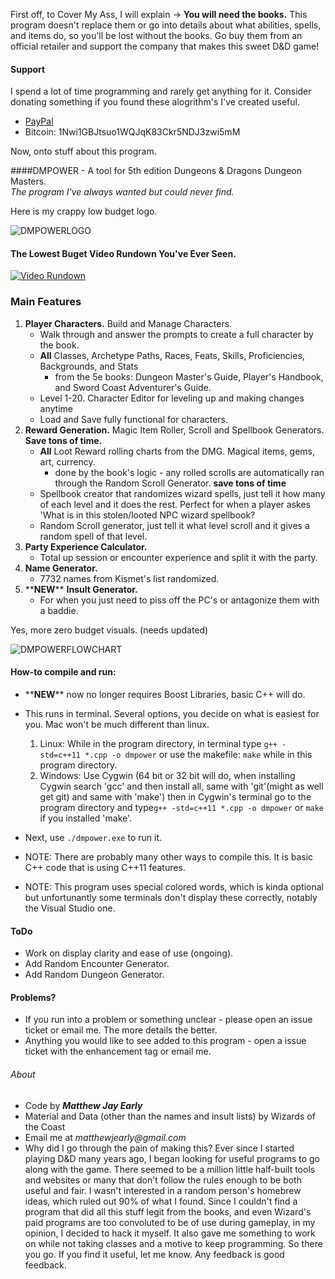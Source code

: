First off, to Cover My Ass, I will explain -> **You will need the books.** This program doesn't replace them or go into details about what abilities, spells, and items do, so you'll be lost without the books. Go buy them from an official retailer and support the company that makes this sweet D&D game!

#### Support
  
I spend a lot of time programming and rarely get anything for it. Consider donating something if you found these alogrithm's I've created useful. 
* [PayPal](https://www.paypal.me/mattearly/)  
* Bitcoin: 1Nwi1GBJtsuo1WQJqK83Ckr5NDJ3zwi5mM  

Now, onto stuff about this program.  

####DMPOWER - A tool for 5th edition Dungeons & Dragons Dungeon Masters.  
_The program I've always wanted but could never find._  

Here is my crappy low budget logo.  

![DMPOWERLOGO](https://i.imgur.com/AIfDZLy.png)  

#### The Lowest Buget Video Rundown You've Ever Seen.  
[![Video Rundown](https://i.ytimg.com/vi/K9hLAovFPCc/hqdefault.jpg)](https://youtu.be/K9hLAovFPCc)

### Main Features

1. **Player Characters.** Build and Manage Characters.  
    * Walk through and answer the prompts to create a full character by the book.  
    * **All** Classes, Archetype Paths, Races, Feats, Skills, Proficiencies, Backgrounds, and Stats  
        * from the 5e books: Dungeon Master's Guide, Player's Handbook, and Sword Coast Adventurer's Guide.  
    * Level 1-20. Character Editor for leveling up and making changes anytime  
    * Load and Save fully functional for characters.  
2. **Reward Generation.** Magic Item Roller, Scroll and Spellbook Generators. **Save tons of time.**  
    * **All** Loot Reward rolling charts from the DMG. Magical items, gems, art, currency.
        * done by the book's logic - any rolled scrolls are automatically ran through the Random Scroll Generator. **save tons of time**
    * Spellbook creator that randomizes wizard spells, just tell it how many of each level and it does the rest. Perfect for when a player askes 'What is in this stolen/looted NPC wizard spellbook?   
    * Random Scroll generator, just tell it what level scroll and it gives a random spell of that level.
3. **Party Experience Calculator.**  
	* Total up session or encounter experience and split it with the party.  
4. **Name Generator.** 
    * 7732 names from Kismet's list randomized.  
5. \*\***NEW**\*\* **Insult Generator.**  
	* For when you just need to piss off the PC's or antagonize them with a baddie.  

Yes, more zero budget visuals.  (needs updated)

![DMPOWERFLOWCHART](https://i.imgur.com/Hg2LDHg.png)  

#### How-to compile and run:
* \*\***NEW**\*\* now no longer requires Boost Libraries, basic C++ will do.
* This runs in terminal. Several options, you decide on what is easiest for you. Mac won't be much different than linux.  

	1. Linux: While in the program directory, in terminal type ```g++ -std=c++11 *.cpp -o dmpower``` or use the makefile: ```make``` while in this program directory.
	2. Windows: Use Cygwin (64 bit or 32 bit will do, when installing Cygwin search 'gcc' and then install all, same with 'git'(might as well get git) and same with 'make') then in Cygwin's terminal go to the program directory and type```g++ -std=c++11 *.cpp -o dmpower``` or ```make``` if you installed 'make'.  

* Next, use ```./dmpower.exe``` to run it.  
* NOTE: There are probably many other ways to compile this. It is basic C++ code that is using C++11 features.  
* NOTE: This program uses special colored words, which is kinda optional but unfortunantly some terminals don't display these correctly, notably the Visual Studio one.  

#### ToDo
* Work on display clarity and ease of use (ongoing).
* Add Random Encounter Generator.
* Add Random Dungeon Generator.

#### Problems?

* If you run into a problem or something unclear - please open an issue ticket or email me. The more details the better.
* Anything you would like to see added to this program - open a issue ticket with the enhancement tag or email me.

###### About

* Code by **_Matthew Jay Early_** 
* Material and Data (other than the names and insult lists) by Wizards of the Coast
* Email me at _matthewjearly@gmail.com_
* Why did I go through the pain of making this? Ever since I started playing D&D many years ago, I began looking for useful programs to go along with the game. There seemed to be a million little half-built tools and websites or many that don't follow the rules enough to be both useful and fair. I wasn't interested in a random person's homebrew ideas, which ruled out 90% of what I found. Since I couldn't find a program that did all this stuff legit from the books, and even Wizard's paid programs are too convoluted to be of use during gameplay, in my opinion, I decided to hack it myself. It also gave me something to work on while not taking classes and a motive to keep programming. So there you go. If you find it useful, let me know. Any feedback is good feedback.

